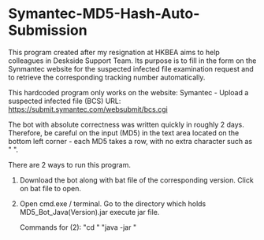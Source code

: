 # Symantec-MD5-Hash-Auto-Submission

This program created after my resignation at HKBEA aims to help colleagues in Deskside Support Team. 
Its purpose is to fill in the form on the Synmantec website for the suspected infected file examination request and to retrieve the corresponding tracking number automatically.


This hardcoded program only works on the website: Symantec - Upload a suspected infected file (BCS)
URL: https://submit.symantec.com/websubmit/bcs.cgi


The bot with absolute correctness was written quickly in roughly 2 days. Therefore, be careful on the input (MD5) in the text area located on the bottom left corner - each MD5 takes a row, with no extra character such as " ".


There are 2 ways to run this program. 
1) Download the bot along with bat file of the corresponding version. 
   Click on bat file to open.
   
2) Open cmd.exe / terminal.
   Go to the directory which holds MD5_Bot_Java(Version).jar
   execute jar file.
   
   Commands for (2):
   "cd <filepath>"
   "java -jar <filename>"
